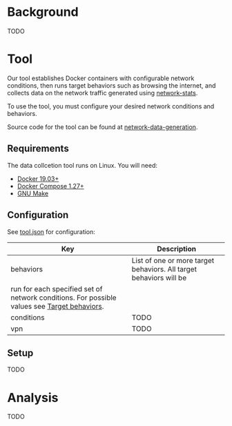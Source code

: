 # Background
TODO

# Tool
Our tool establishes Docker containers with configurable network conditions,
then runs target behaviors such as browsing the internet, and collects data on
the network traffic generated using
[network-stats](https://github.com/parkeraddison/network-stats/tree/5e4173d310faf40b7f35262e0a18e447ba91e5dc).

To use the tool, you must configure your desired network conditions and behaviors.

Source code for the tool can be found at [network-data-generation](https://github.com/parkeraddison/network-data-generation).

## Requirements
The data collcetion tool runs on Linux. You will need:
* [Docker 19.03+](https://docs.docker.com/get-docker/)
* [Docker Compose 1.27+](https://docs.docker.com/compose/install/)
* [GNU Make](https://www.gnu.org/software/make/)

## Configuration
See [tool.json](tool.json) for configuration:

| Key | Description |
| --- | --- |
| behaviors | List of one or more target behaviors. All target behaviors will be
run for each specified set of network conditions. For possible values see [Target behaviors](https://github.com/parkeraddison/generating-and-analyzing-network-traffic-in-diverse-network-conditions#target-behaviors). |
| conditions | TODO |
| vpn | TODO |

## Setup
TODO

# Analysis
TODO

